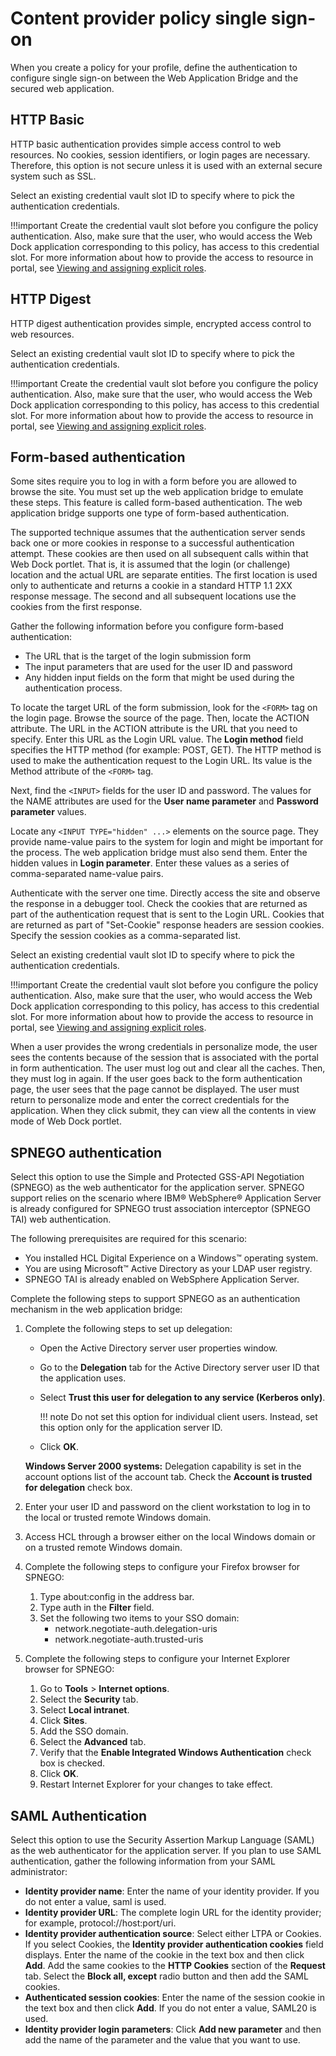 # Content provider policy single sign-on




When you create a policy for your profile, define the authentication to configure single sign-on between the Web Application Bridge and the secured web application.

## HTTP Basic

HTTP basic authentication provides simple access control to web resources. No cookies, session identifiers, or login pages are necessary. Therefore, this option is not secure unless it is used with an external secure system such as SSL.

Select an existing credential vault slot ID to specify where to pick the authentication credentials.

!!!important
    Create the credential vault slot before you configure the policy authentication. Also, make sure that the user, who would access the Web Dock application corresponding to this policy, has access to this credential slot. For more information about how to provide the access to resource in portal, see [Viewing and assigning explicit roles](../../../../deploy_dx/manage/security/people/authorization/controlling_access/working_with_resource_permission/h_rperm_assign_roles.md).

## HTTP Digest

HTTP digest authentication provides simple, encrypted access control to web resources.

Select an existing credential vault slot ID to specify where to pick the authentication credentials.

!!!important
    Create the credential vault slot before you configure the policy authentication. Also, make sure that the user, who would access the Web Dock application corresponding to this policy, has access to this credential slot. For more information about how to provide the access to resource in portal, see [Viewing and assigning explicit roles](../../../../deploy_dx/manage/security/people/authorization/controlling_access/working_with_resource_permission/h_rperm_assign_roles.md).

## Form-based authentication

Some sites require you to log in with a form before you are allowed to browse the site. You must set up the web application bridge to emulate these steps. This feature is called form-based authentication. The web application bridge supports one type of form-based authentication.

The supported technique assumes that the authentication server sends back one or more cookies in response to a successful authentication attempt. These cookies are then used on all subsequent calls within that Web Dock portlet. That is, it is assumed that the login (or challenge) location and the actual URL are separate entities. The first location is used only to authenticate and returns a cookie in a standard HTTP 1.1 2XX response message. The second and all subsequent locations use the cookies from the first response.

Gather the following information before you configure form-based authentication:

-   The URL that is the target of the login submission form
-   The input parameters that are used for the user ID and password
-   Any hidden input fields on the form that might be used during the authentication process.

To locate the target URL of the form submission, look for the `<FORM>` tag on the login page. Browse the source of the page. Then, locate the ACTION attribute. The URL in the ACTION attribute is the URL that you need to specify. Enter this URL as the Login URL value. The **Login method** field specifies the HTTP method \(for example: POST, GET\). The HTTP method is used to make the authentication request to the Login URL. Its value is the Method attribute of the `<FORM>` tag.

Next, find the `<INPUT>` fields for the user ID and password. The values for the NAME attributes are used for the **User name parameter** and **Password parameter** values.

Locate any `<INPUT TYPE="hidden" ...>` elements on the source page. They provide name-value pairs to the system for login and might be important for the process. The web application bridge must also send them. Enter the hidden values in **Login parameter**. Enter these values as a series of comma-separated name-value pairs.

Authenticate with the server one time. Directly access the site and observe the response in a debugger tool. Check the cookies that are returned as part of the authentication request that is sent to the Login URL. Cookies that are returned as part of "Set-Cookie" response headers are session cookies. Specify the session cookies as a comma-separated list.

Select an existing credential vault slot ID to specify where to pick the authentication credentials.

!!!important
    Create the credential vault slot before you configure the policy authentication. Also, make sure that the user, who would access the Web Dock application corresponding to this policy, has access to this credential slot. For more information about how to provide the access to resource in portal, see [Viewing and assigning explicit roles](../../../../deploy_dx/manage/security/people/authorization/controlling_access/working_with_resource_permission/h_rperm_assign_roles.md).

When a user provides the wrong credentials in personalize mode, the user sees the contents because of the session that is associated with the portal in form authentication. The user must log out and clear all the caches. Then, they must log in again. If the user goes back to the form authentication page, the user sees that the page cannot be displayed. The user must return to personalize mode and enter the correct credentials for the application. When they click submit, they can view all the contents in view mode of Web Dock portlet.

## SPNEGO authentication

Select this option to use the Simple and Protected GSS-API Negotiation (SPNEGO) as the web authenticator for the application server. SPNEGO support relies on the scenario where IBM® WebSphere® Application Server is already configured for SPNEGO trust association interceptor (SPNEGO TAI) web authentication.

The following prerequisites are required for this scenario:

-   You installed HCL Digital Experience on a Windows™ operating system.
-   You are using Microsoft™ Active Directory as your LDAP user registry.
-   SPNEGO TAI is already enabled on WebSphere Application Server.

Complete the following steps to support SPNEGO as an authentication mechanism in the web application bridge:

1.  Complete the following steps to set up delegation:

    -   Open the Active Directory server user properties window.
    -   Go to the **Delegation** tab for the Active Directory server user ID that the application uses.
    -   Select **Trust this user for delegation to any service \(Kerberos only\)**.

        !!! note
            Do not set this option for individual client users. Instead, set this option only for the application server ID.

    -   Click **OK**.

    **Windows Server 2000 systems:** Delegation capability is set in the account options list of the account tab. Check the **Account is trusted for delegation** check box.

2.  Enter your user ID and password on the client workstation to log in to the local or trusted remote Windows domain.
3.  Access HCL through a browser either on the local Windows domain or on a trusted remote Windows domain.
4.  Complete the following steps to configure your Firefox browser for SPNEGO:

    1.  Type about:config in the address bar.
    2.  Type auth in the **Filter** field.
    3.  Set the following two items to your SSO domain:
        -   network.negotiate-auth.delegation-uris
        -   network.negotiate-auth.trusted-uris
        
5.  Complete the following steps to configure your Internet Explorer browser for SPNEGO:
    1.  Go to **Tools** \> **Internet options**.
    2.  Select the **Security** tab.
    3.  Select **Local intranet**.
    4.  Click **Sites**.
    5.  Add the SSO domain.
    6.  Select the **Advanced** tab.
    7.  Verify that the **Enable Integrated Windows Authentication** check box is checked.
    8.  Click **OK**.
    9.  Restart Internet Explorer for your changes to take effect.

## SAML Authentication

Select this option to use the Security Assertion Markup Language \(SAML\) as the web authenticator for the application server. If you plan to use SAML authentication, gather the following information from your SAML administrator:

-   **Identity provider name**: Enter the name of your identity provider. If you do not enter a value, saml is used.
-   **Identity provider URL**: The complete login URL for the identity provider; for example, protocol://host:port/uri.
-   **Identity provider authentication source**: Select either LTPA or Cookies. If you select Cookies, the **Identity provider authentication cookies** field displays. Enter the name of the cookie in the text box and then click **Add**. Add the same cookies to the **HTTP Cookies** section of the **Request** tab. Select the **Block all, except** radio button and then add the SAML cookies.
-   **Authenticated session cookies**: Enter the name of the session cookie in the text box and then click **Add**. If you do not enter a value, SAML20 is used.
-   **Identity provider login parameters**: Click **Add new parameter** and then add the name of the parameter and the value that you want to use.

